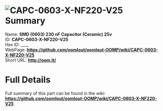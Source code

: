
![CAPC-0603-X-NF220-V25](https://github.com/oomlout/oomlout-OOMP/blob/master/parts/CAPC-0603-X-NF220-V25/CAPC-0603-X-NF220-V25_420.jpg)   
Summary
=================
  
Name: __SMD (0603) 230 nF Capacitor (Ceramic) 25v__    
ID: __CAPC-0603-X-NF220-V25__   
Hex ID: ____   
WebPage: __https://github.com/oomlout/oomlout-OOMP/wiki/CAPC-0603-X-NF220-V25__   
Short URL: __http://oom.lt/__   

Full Details
==========================
Full summary of this part can be found in the wiki:   
__https://github.com/oomlout/oomlout-OOMP/wiki/CAPC-0603-X-NF220-V25__    

